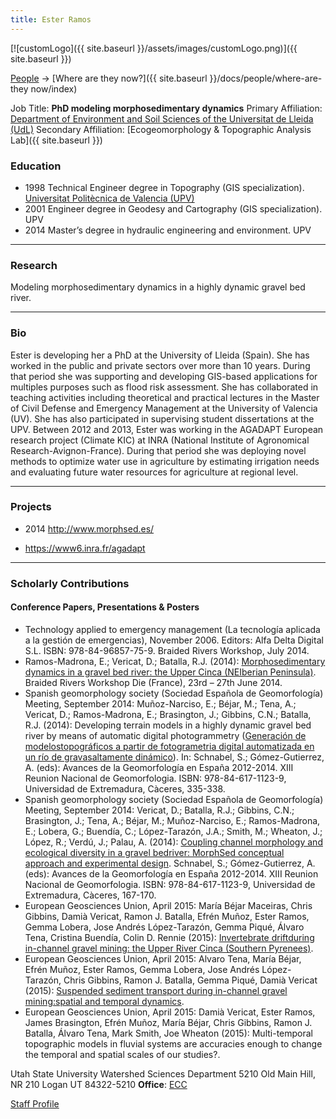 ```yaml
---
title: Ester Ramos
---
```


[![customLogo]({{ site.baseurl }}/assets/images/customLogo.png)]({{ site.baseurl }})

[People]({{site.baseurl}}/docs/people/index) -> [Where are they now?]({{ site.baseurl }}/docs/people/where-are-they now/index)

Job Title: **PhD modeling morphosedimentary dynamics** 
Primary Affiliation: [Department of Environment and Soil Sciences of the Universitat de Lleida (UdL)](http://www.fluvialdynamics.com/)
Secondary Affiliation: [Ecogeomorphology & Topographic Analysis Lab]({{ site.baseurl }})

### Education

- 1998 Technical Engineer degree in Topography (GIS specialization). [Universitat Politècnica de Valencia (UPV)](http://www.upv.es/)
- 2001 Engineer degree in Geodesy and Cartography (GIS specialization). UPV
- 2014 Master’s degree in hydraulic engineering and environment. UPV

------

### Research

Modeling morphosedimentary dynamics in a highly dynamic gravel bed river. 

------

### Bio

Ester is developing her a PhD at the University of Lleida (Spain). She has worked in the public and private sectors over more than 10 years. During that period she was supporting and developing GIS-based applications for multiples purposes such as flood risk assessment. She has collaborated in teaching activities including theoretical and practical lectures in the Master of Civil Defense and Emergency Management at the University of Valencia (UV). She has also participated in supervising student dissertations at the UPV. Between 2012 and 2013, Ester was working in the AGADAPT European research project (Climate KIC) at INRA (National Institute of Agronomical Research-Avignon-France). During that period she was deploying novel methods to optimize water use in agriculture by estimating irrigation needs and evaluating future water resources for agriculture at regional level. 

 

------

### Projects

- 2014 <http://www.morphsed.es/>

- https://www6.inra.fr/agadapt

   

------

### Scholarly Contributions

#### Conference Papers, Presentations & Posters

- Technology applied to emergency management (La tecnología aplicada a la gestión de emergencias), November 2006. Editors: Alfa Delta Digital S.L. ISBN: 978-84-96857-75-9. Braided Rivers Workshop, July 2014. 
- Ramos-Madrona, E.; Vericat, D.; Batalla, R.J. (2014): [Morphosedimentary dynamics in a gravel bed river: the Upper Cinca (NEIberian Peninsula)](https://drive.google.com/file/d/0B8L4GGaciaxaRFlNb2tFZGtOTTQ/view). Braided Rivers Workshop Die (France), 23rd – 27th June 2014. 
- Spanish geomorphology society (Sociedad Española de Geomorfología) Meeting, September 2014: Muñoz-Narciso, E.; Béjar, M.; Tena, A.; Vericat, D.; Ramos-Madrona, E.; Brasington, J.; Gibbins, C.N.; Batalla, R.J. (2014): Developing terrain models in a highly dynamic gravel bed river by means of automatic digital photogrammetry ([Generación de modelostopográficos a partir de fotogrametria digital automatizada en un río de gravasaltamente dinámico](https://drive.google.com/file/d/0B8L4GGaciaxaVFQtUnZtYjlBTms/view)). In: Schnabel, S.; Gómez-Gutierrez, A. (eds): Avances de la Geomorfología en España 2012-2014. XIII Reunion Nacional de Geomorfologia. ISBN: 978-84-617-1123-9, Universidad de Extremadura, Càceres, 335-338. 
- Spanish geomorphology society (Sociedad Española de Geomorfología) Meeting, September 2014: Vericat, D.; Batalla, R.J.; Gibbins, C.N.; Brasington, J.; Tena, A.; Béjar, M.; Muñoz-Narciso, E.; Ramos-Madrona, E.; Lobera, G.; Buendía, C.; López-Tarazón, J.A.; Smith, M.; Wheaton, J.; López, R.; Verdú, J.; Palau, A. (2014): [Coupling channel morphology and ecological diversity in a gravel bedriver: MorphSed conceptual approach and experimental design](https://drive.google.com/file/d/0B8L4GGaciaxacmthNkNaRXMtZUk/view). Schnabel, S.; Gómez-Gutierrez, A. (eds): Avances de la Geomorfología en España 2012-2014. XIII Reunion Nacional de Geomorfologia. ISBN: 978-84-617-1123-9, Universidad de Extremadura, Càceres, 167-170. 
- European Geosciences Union, April 2015: María Béjar Maceiras, Chris Gibbins, Damià Vericat, Ramon J. Batalla, Efrén Muñoz, Ester Ramos, Gemma Lobera, Jose Andrés López-Tarazón, Gemma Piqué, Álvaro Tena, Cristina Buendía, Colin D. Rennie (2015): [Invertebrate driftduring in-channel gravel mining: the Upper River Cinca (Southern Pyrenees)](https://www.researchgate.net/publication/275648136_Invertebrate_drift_during_in-channel_gravel_mining_the_Upper_River_Cinca_%28Southern_Pyrenees%29). 
- European Geosciences Union, April 2015: Alvaro Tena, María Béjar, Efrén Muñoz, Ester Ramos, Gemma Lobera, Jose Andrés López-Tarazón, Chris Gibbins, Ramon J. Batalla, Gemma Piqué, Damià Vericat (2015): [Suspended sediment transport during in-channel gravel mining:spatial and temporal dynamics](https://www.researchgate.net/publication/275543621_Suspended_sediment_transport_during_in-channel_gravel_mining_spatial_and_temporal_dynamics). 
- European Geosciences Union, April 2015: Damià Vericat, Ester Ramos, James Brasington, Efrén Muñoz, María Béjar, Chris Gibbins, Ramon J. Batalla, Álvaro Tena, Mark Smith, Joe Wheaton (2015): Multi-temporal topographic models in fluvial systems are accuracies enough to change the temporal and spatial scales of our studies?.

Utah State University
Watershed Sciences Department
5210 Old Main Hill, NR 210
Logan UT 84322-5210
**Office**:  [ECC](http://www.usu.edu/map/index.cfm?id=19)

[Staff Profile](https://sites.google.com/site/riusdinamicafluvial/er)

